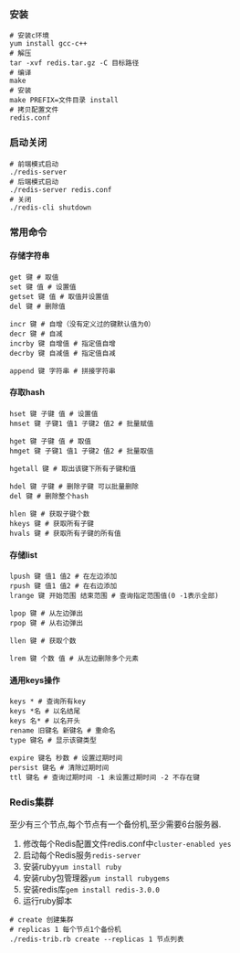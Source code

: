 ### 安装

```shell
# 安装c环境
yum install gcc-c++
# 解压
tar -xvf redis.tar.gz -C 目标路径
# 编译
make
# 安装
make PREFIX=文件目录 install
# 拷贝配置文件
redis.conf
```

### 启动关闭

```shell
# 前端模式启动
./redis-server
# 后端模式启动
./redis-server redis.conf
# 关闭
./redis-cli shutdown
```

### 常用命令

#### 存储字符串

```shell
get 键 # 取值
set 键 值 # 设置值
getset 键 值 # 取值并设置值
del 键 # 删除值

incr 键 # 自增（没有定义过的键默认值为0）
decr 键 # 自减
incrby 键 自增值 # 指定值自增
decrby 键 自减值 # 指定值自减

append 键 字符串 # 拼接字符串
```

#### 存取hash

```shell
hset 键 子键 值 # 设置值
hmset 键 子键1 值1 子键2 值2 # 批量赋值

hget 键 子键 值 # 取值
hmget 键 子键1 值1 子键2 值2 # 批量取值

hgetall 键 # 取出该键下所有子键和值

hdel 键 子键 # 删除子键 可以批量删除
del 键 # 删除整个hash

hlen 键 # 获取子键个数
hkeys 键 # 获取所有子键
hvals 键 # 获取所有子键的所有值
```

#### 存储list

```shell
lpush 键 值1 值2 # 在左边添加
rpush 键 值1 值2 # 在右边添加 
lrange 键 开始范围 结束范围 # 查询指定范围值(0 -1表示全部)

lpop 键 # 从左边弹出
rpop 键 # 从右边弹出

llen 键 # 获取个数

lrem 键 个数 值 # 从左边删除多个元素
```

#### 通用keys操作

```shell
keys * # 查询所有key
keys *名 # 以名结尾
keys 名* # 以名开头
rename 旧键名 新键名 # 重命名
type 键名 # 显示该键类型

expire 键名 秒数 # 设置过期时间
persist 键名 # 清除过期时间
ttl 键名 # 查询过期时间 -1 未设置过期时间 -2 不存在键
```

### Redis集群

至少有三个节点,每个节点有一个备份机,至少需要6台服务器.

1. 修改每个Redis配置文件redis.conf中` cluster-enabled yes `
2. 启动每个Redis服务` redis-server `
3. 安装ruby` yum install ruby `
4. 安装ruby包管理器` yum install rubygems `
5. 安装redis库` gem install redis-3.0.0 `
6. 运行ruby脚本

```shell
# create 创建集群
# replicas 1 每个节点1个备份机
./redis-trib.rb create --replicas 1 节点列表
```

